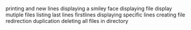 printing and new lines
displaying a smiley face
displaying file
display mutiple files
listing last lines
firstlines
displaying specific lines
creating file
redirection
duplication
deleting all files in directory
